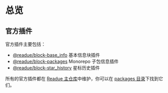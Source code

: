 # 总览

## 官方插件

官方插件主要包括：

- [@readue/block-base_info](./block-base_info.md) 基本信息块插件
- [@readue/block-packages]('./block-packages.md) Monorepo 子包信息插件
- [@readue/block-star_history](./block-star_history.md) 星标历史插件

所有的官方插件都在 [Readue 主仓库](https://github.com/lexmin0412/readue)中维护，你可以在 [packages 目录](https://github.com/lexmin0412/readue/tree/main/packages)下找到它们。


